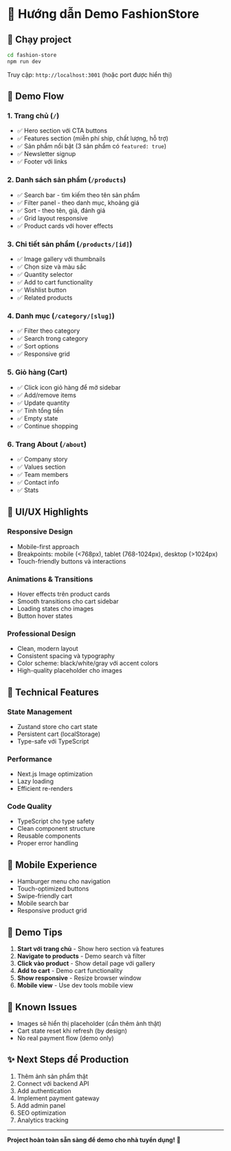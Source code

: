 # 🎯 Hướng dẫn Demo FashionStore

## 🚀 Chạy project

```bash
cd fashion-store
npm run dev
```

Truy cập: `http://localhost:3001` (hoặc port được hiển thị)

## 🎪 Demo Flow

### 1. Trang chủ (`/`)
- ✅ Hero section với CTA buttons
- ✅ Features section (miễn phí ship, chất lượng, hỗ trợ)
- ✅ Sản phẩm nổi bật (3 sản phẩm có `featured: true`)
- ✅ Newsletter signup
- ✅ Footer với links

### 2. Danh sách sản phẩm (`/products`)
- ✅ Search bar - tìm kiếm theo tên sản phẩm
- ✅ Filter panel - theo danh mục, khoảng giá
- ✅ Sort - theo tên, giá, đánh giá
- ✅ Grid layout responsive
- ✅ Product cards với hover effects

### 3. Chi tiết sản phẩm (`/products/[id]`)
- ✅ Image gallery với thumbnails
- ✅ Chọn size và màu sắc
- ✅ Quantity selector
- ✅ Add to cart functionality
- ✅ Wishlist button
- ✅ Related products

### 4. Danh mục (`/category/[slug]`)
- ✅ Filter theo category
- ✅ Search trong category
- ✅ Sort options
- ✅ Responsive grid

### 5. Giỏ hàng (Cart)
- ✅ Click icon giỏ hàng để mở sidebar
- ✅ Add/remove items
- ✅ Update quantity
- ✅ Tính tổng tiền
- ✅ Empty state
- ✅ Continue shopping

### 6. Trang About (`/about`)
- ✅ Company story
- ✅ Values section
- ✅ Team members
- ✅ Contact info
- ✅ Stats

## 🎨 UI/UX Highlights

### Responsive Design
- Mobile-first approach
- Breakpoints: mobile (<768px), tablet (768-1024px), desktop (>1024px)
- Touch-friendly buttons và interactions

### Animations & Transitions
- Hover effects trên product cards
- Smooth transitions cho cart sidebar
- Loading states cho images
- Button hover states

### Professional Design
- Clean, modern layout
- Consistent spacing và typography
- Color scheme: black/white/gray với accent colors
- High-quality placeholder cho images

## 🔧 Technical Features

### State Management
- Zustand store cho cart state
- Persistent cart (localStorage)
- Type-safe với TypeScript

### Performance
- Next.js Image optimization
- Lazy loading
- Efficient re-renders

### Code Quality
- TypeScript cho type safety
- Clean component structure
- Reusable components
- Proper error handling

## 📱 Mobile Experience

- Hamburger menu cho navigation
- Touch-optimized buttons
- Swipe-friendly cart
- Mobile search bar
- Responsive product grid

## 🎯 Demo Tips

1. **Start với trang chủ** - Show hero section và features
2. **Navigate to products** - Demo search và filter
3. **Click vào product** - Show detail page với gallery
4. **Add to cart** - Demo cart functionality
5. **Show responsive** - Resize browser window
6. **Mobile view** - Use dev tools mobile view

## 🚨 Known Issues

- Images sẽ hiển thị placeholder (cần thêm ảnh thật)
- Cart state reset khi refresh (by design)
- No real payment flow (demo only)

## ✨ Next Steps để Production

1. Thêm ảnh sản phẩm thật
2. Connect với backend API
3. Add authentication
4. Implement payment gateway
5. Add admin panel
6. SEO optimization
7. Analytics tracking

---

**Project hoàn toàn sẵn sàng để demo cho nhà tuyển dụng!** 🎉
